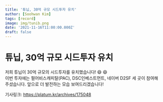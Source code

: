 ```yaml
---
title: '튜닙, 30억 규모 시드투자 유치'
author: [Soohwan Kim]
tags: [record]
image: img/tunib.png
date: '2021-11-16T11:00:00.000Z'
draft: false
---
```


# 튜닙, 30억 규모 시드투자 유치
  
저희 튜닙이 30억 규모의 시드투자를 유치했습니다! 😄 😄  
이번 투자에는 펄어비스캐피탈(PAC), DSC인베스트먼트, 네이버 D2SF 세 곳이 참여해 주셨습니다.
앞으로 더 발전하는 모습 보여드리겠습니다!
  
기사링크: https://platum.kr/archives/175048